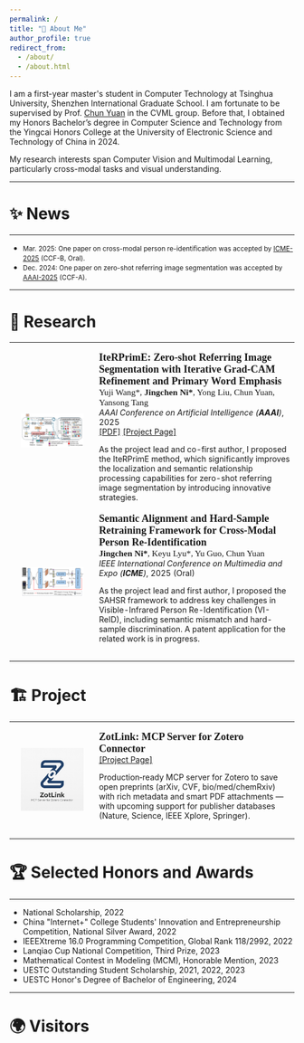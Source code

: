 ```yaml
---
permalink: /
title: "👋 About Me"
author_profile: true
redirect_from:
  - /about/
  - /about.html
---
```


I am a first-year master's student in Computer Technology at Tsinghua University, Shenzhen International Graduate School. I am fortunate to be supervised by Prof. [Chun Yuan](https://www.sigs.tsinghua.edu.cn/yc2/main.psp) in the CVML group. Before that, I obtained my Honors Bachelor’s degree in Computer Science and Technology from the Yingcai Honors College at the University of Electronic Science and Technology of China in 2024.

My research interests span Computer Vision and Multimodal Learning, particularly cross-modal tasks and visual understanding.

---
# ✨ News
---

<!-- * <span style="font-size: smaller;">May 2025: One paper on weakly-supervised camouflaged object detection has been submitted to AAAI-2026.</span> -->

<!-- * <span style="font-size: smaller;">Mar 2025: Started an algorithm internship at Huawei Noah's Ark Lab, focusing on LLM inference compression.</span> -->

* <span style="font-size: smaller;">Mar. 2025: One paper on cross-modal person re-identification was accepted by [ICME-2025](https://2025.ieeeicme.org/) (CCF-B, Oral).</span>
* <span style="font-size: smaller;">Dec. 2024: One paper on zero-shot referring image segmentation was accepted by [AAAI-2025](https://aaai.org/conference/aaai/aaai-25/) (CCF-A).</span>

---
# 🔬 Research
---

<table style="width:100%;border:0px;border-spacing:0px;border-collapse:separate;margin-right:auto;margin-left:auto;"><tbody>

<!-- Long2Short -->

<!-- <tr>
<td style="padding:20px;width:30%;max-width:30%" align="center">
<img style="width:100%;max-width:100%" src="https://www.google.com/search?q=https://placehold.co/400x250/EFEFEF/333333%3Ftext%3DLong2Short" alt="Long2Short Project Image">
</td>
<td width="75%" valign="center">
<papertitle>Large Language Model Inference Compression (Long2Short)</papertitle>
<br>
Research Project @ <b>Huawei Noah's Ark Lab</b>
<br>
<em>Algorithm Intern, Mar 2025 - Jul 2025</em>
<br>
<p>To address the redundancy in Chain-of-Thought (CoT) reasoning, I explored various methods for inference acceleration. I proposed a logits-based loss masking algorithm and an orthogonal reward reconstruction algorithm, which improved inference efficiency and training stability without compromising performance.</p>
</td>
</tr> -->

<!-- FCL-COD -->

<!-- <tr>
<td style="padding:20px;width:30%;max-width:30%" align="center">
<img style="width:100%;max-width:100%" src="https://www.google.com/search?q=https://placehold.co/400x250/EFEFEF/333333%3Ftext%3DFCL-COD" alt="FCL-COD Project Image">
</td>
<td width="75%" valign="center">
<papertitle>Weakly-Supervised Camouflaged Object Detection via Frequency-aware and Contrastive Learning</papertitle>
<br>
<b>Jingchen Ni*</b>, et al.
<br>
<em>Submitted to AAAI Conference on Artificial Intelligence (<strong>AAAI</strong>)</em>, 2026
<br>
<p>As the first author, I proposed the FCL-COD framework, which effectively addresses background interference and boundary ambiguity in camouflaged object detection through innovative frequency-aware and gradient-aware contrastive learning mechanisms. The performance surpasses current SOTA models.</p>
</td>
</tr> -->


<!-- IteRPrimE -->

<tr>
<td style="padding:20px;width:30%;max-width:30%" align="center">
<img style="width:100%;max-width:100%" src="../images/iterprime.png" alt="IteRPrimE Project Image">
</td>
<td width="75%" valign="center">
<!-- <papertitle>IteRPrimE: Zero-shot Referring Image Segmentation with Iterative Grad-CAM Refinement and Primary Word Emphasis</papertitle> -->
<papertitle style="font-family: 'Times New Roman', Times, serif; font-weight: bold; font-size: 1.3em;">IteRPrimE: Zero-shot Referring Image Segmentation with Iterative Grad-CAM Refinement and Primary Word Emphasis</papertitle>
<br>
<span style="font-family: 'Times New Roman', Times, serif; font-size: 1.1em;">Yuji Wang*, <b>Jingchen Ni*</b>, Yong Liu, Chun Yuan, Yansong Tang</span>
<br>
<em>AAAI Conference on Artificial Intelligence (<strong>AAAI</strong>)</em>, 2025
<br>
<a href="https://ojs.aaai.org/index.php/AAAI/article/view/32880">[PDF]</a>
<a href="https://github.com/VoyageWang/IteRPrimE">[Project Page]</a>
<br>
<p>As the project lead and co-first author, I proposed the IteRPrimE method, which significantly improves the localization and semantic relationship processing capabilities for zero-shot referring image segmentation by introducing innovative strategies.</p>
</td>
</tr>

<!-- SAHSR -->

<tr>
<td style="padding:20px;width:30%;max-width:30%" align="center">
<img style="width:100%;max-width:100%" src="../images/SAHSR.png" alt="SAHSR Project Image">
</td>
<td width="75%" valign="center">
<papertitle style="font-family: 'Times New Roman', Times, serif; font-weight: bold; font-size: 1.3em;">Semantic Alignment and Hard-Sample Retraining Framework for Cross-Modal Person Re-Identification</papertitle>
<br>
<span style="font-family: 'Times New Roman', Times, serif; font-size: 1.1em;"><b>Jingchen Ni*</b>, Keyu Lyu*, Yu Guo, Chun Yuan</span>
<br>
<em>IEEE International Conference on Multimedia and Expo (<strong>ICME</strong>)</em>, 2025 (Oral)
<br>
<p>As the project lead and first author, I proposed the SAHSR framework to address key challenges in Visible-Infrared Person Re-Identification (VI-ReID), including semantic mismatch and hard-sample discrimination. A patent application for the related work is in progress.</p>
</td>
</tr>

</tbody></table>

---
# 🏗️ Project
--- 

<!-- ZotLink -->

<table style="width:100%;border:0px;border-spacing:0px;border-collapse:separate;margin-right:auto;margin-left:auto;"><tbody>

<tr>
<td style="padding:20px;width:30%;max-width:30%" align="center">
<img style="width:100%;max-width:100%" src="../images/ZotLink_cropped.jpg" alt="ZotLink Project Image">
</td>
<td width="75%" valign="center">
<!-- <papertitle>IteRPrimE: Zero-shot Referring Image Segmentation with Iterative Grad-CAM Refinement and Primary Word Emphasis</papertitle> -->
<papertitle style="font-family: 'SimHei', Times, serif; font-weight: bold; font-size: 1.3em;">ZotLink: MCP Server for Zotero Connector</papertitle>
<br>
<a href="https://github.com/TonybotNi/ZotLink">[Project Page]</a>
<br>
<p>Production‑ready MCP server for Zotero to save open preprints (arXiv, CVF, bio/med/chemRxiv) with rich metadata and smart PDF attachments — with upcoming support for publisher databases (Nature, Science, IEEE Xplore, Springer).</p>
</td>
</tr>

</tbody></table>

---
# 🏆 Selected Honors and Awards
--- 

* National Scholarship, 2022
* China "Internet+" College Students' Innovation and Entrepreneurship Competition, National Silver Award, 2022
* IEEEXtreme 16.0 Programming Competition, Global Rank 118/2992, 2022
* Lanqiao Cup National Competition, Third Prize, 2023
* Mathematical Contest in Modeling (MCM), Honorable Mention, 2023
* UESTC Outstanding Student Scholarship, 2021, 2022, 2023
* UESTC Honor's Degree of Bachelor of Engineering, 2024

---
# 🌍 Visitors

<!-- <div style="text-align: center;">
<a href="https://clustrmaps.com/site/1c66m" title="Visit tracker"><img src="//clustrmaps.com/map_v2.png?cl=ffffff&w=a&t=tt&d=SXJmirhTs4ZzElqBB44im0Ge5e4xIAEpNBV_x9oQx68" /></a>
</div> -->

<div class="map-container">
  <script type="text/javascript" id="clstr_globe" src="//clustrmaps.com/globe.js?d=YcEGNdlapjfGw9-NBcj1CQW4sNbZoUSTRXAL3tOqhSM"></script>
</div>